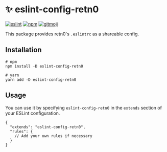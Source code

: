 # ✨ eslint-config-retn0

[![eslint](https://img.shields.io/npm/dependency-version/eslint-config-retn0/peer/eslint?style=flat-square)](https://eslint.org/)
[![npm](https://img.shields.io/npm/v/eslint-config-retn0?style=flat-square)](https://www.npmjs.com/package/eslint-config-retn0)
[![gitmoji](https://img.shields.io/badge/gitmoji-%20😜%20😍-FFDD67.svg?style=flat-square)](https://gitmoji.dev)

This package provides retn0's `.eslintrc` as a shareable config.

## Installation

```shell
# npm
npm install -D eslint-config-retn0

# yarn
yarn add -D eslint-config-retn0
```

## Usage

You can use it by specifying `eslint-config-retn0` in the `extends` section of your ESLint configuration.

```jsonc
{
  "extends": "eslint-config-retn0",
  "rules": {
    // Add your own rules if necessary
  }
}
```
